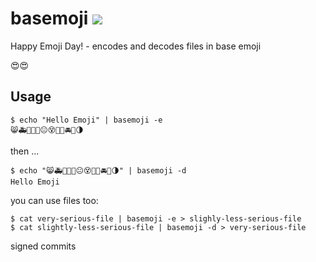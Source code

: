 # basemoji [<img src="https://travis-ci.org/kuking/basemoji.svg?branch=master">](https://travis-ci.org/kuking/basemoji)
Happy Emoji Day! - encodes and decodes files in base emoji

😍😍

## Usage

```
$ echo "Hello Emoji" | basemoji -e
😸🚑🚜🚜🚟😐😵🚝🚟🚘🚗🌗
```

then ...

```
$ echo "😸🚑🚜🚜🚟😐😵🚝🚟🚘🚗🌗" | basemoji -d
Hello Emoji
```

you can use files too:

```
$ cat very-serious-file | basemoji -e > slighly-less-serious-file
$ cat slightly-less-serious-file | basemoji -d > very-serious-file
```

signed commits
